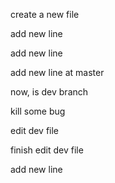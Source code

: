 create a new file

add new line

add new line

add new line at master

now, is dev branch

kill some bug

edit dev file

finish edit dev file

add new line
